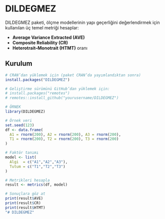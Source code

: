 # DILDEGMEZ

DILDEGMEZ paketi, ölçme modellerinin yapı geçerliğini değerlendirmek için  
kullanılan üç temel metriği hesaplar:

- **Average Variance Extracted (AVE)**
- **Composite Reliability (CR)**
- **Heterotrait–Monotrait (HTMT)** oranı

## Kurulum

```r
# CRAN’dan yüklemek için (paket CRAN’da yayımlandıktan sonra)
install.packages("DILDEGMEZ")

# Geliştirme sürümünü GitHub’dan yüklemek için:
# install.packages("remotes")
# remotes::install_github("yourusername/DILDEGMEZ")

# ÖRNEK
library(DILDEGMEZ)

# Örnek veri
set.seed(123)
df <- data.frame(
  A1 = rnorm(200), A2 = rnorm(200), A3 = rnorm(200),
  T1 = rnorm(200), T2 = rnorm(200), T3 = rnorm(200)
)

# Faktör tanımı
model <- list(
  Algi  = c("A1","A2","A3"),
  Tutum = c("T1","T2","T3")
)

# Metrikleri hesapla
result <- metrics(df, model)

# Sonuçlara göz at
print(result$AVE)
print(result$CR)
print(result$HTMT)
"# DILDEGMEZ" 
